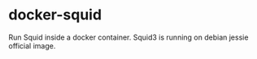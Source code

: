 # docker-squid
Run Squid inside a docker container.
Squid3 is running on debian jessie official image.
